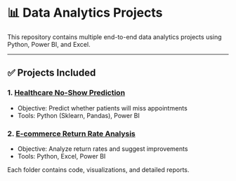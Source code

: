 # 📊 Data Analytics Projects

This repository contains multiple end-to-end data analytics projects using Python, Power BI, and Excel.

---

## ✅ Projects Included

### 1. [Healthcare No-Show Prediction](./healthcare-no-show-prediction)
- Objective: Predict whether patients will miss appointments
- Tools: Python (Sklearn, Pandas), Power BI

### 2. [E-commerce Return Rate Analysis](./ecommerce-return-rate-analysis)
- Objective: Analyze return rates and suggest improvements
- Tools: Python, Excel, Power BI

Each folder contains code, visualizations, and detailed reports.
